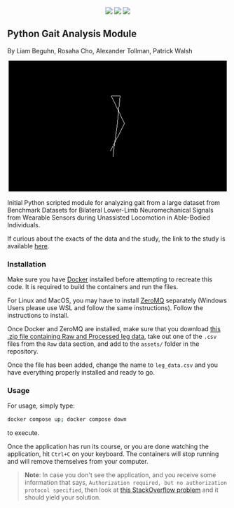 <div align="center">
<img src="https://img.shields.io/badge/code%20style-black-000000.svg">
<img src="https://img.shields.io/badge/python-3670A0?style=for-the-badge&logo=python&logoColor=ffdd54">
<img src="https://img.shields.io/badge/linting%20-pylint-FFD700.svg">
</div>

## Python Gait Analysis Module
By Liam Beguhn, Rosaha Cho, Alexander Tollman, Patrick Walsh

<div align="center">
<img src="./assets/Leg_moving.gif">
</div>

Initial Python scripted module for analyzing gait from a large dataset from Benchmark Datasets for Bilateral Lower-Limb Neuromechanical Signals from Wearable Sensors during Unassisted Locomotion in Able-Bodied Individuals.

If curious about the exacts of the data and the study, the link to the study is available [here](https://www.ncbi.nlm.nih.gov/pmc/articles/PMC7805660/).

### Installation
Make sure you have [Docker](https://docs.docker.com/engine/install/) installed before attempting to recreate this code. It is required to build the containers and run the files.

For Linux and MacOS, you may have to install [ZeroMQ](https://zeromq.org/download/) separately (Windows Users please use WSL and follow the same instructions). Follow the instructions to install.

Once Docker  and ZeroMQ are installed, make sure that you download [this .zip file containing Raw and Processed leg data](https://figshare.com/ndownloader/files/10011298), take out one of the `.csv` files from the `Raw` data section, and add to the `assets/` folder in the repository.

Once the file has been added, change the name to `leg_data.csv` and you have everything properly installed and ready to go.

### Usage
For usage, simply type:
```sh
docker compose up; docker compose down
```

to execute.

Once the application has run its course, or you are done watching the application, hit `Ctrl+C` on your keyboard. The containers will stop running and will remove themselves from your computer.

> **Note**: In case you don't see the application, and you receive some information that says, `Authorization required, but no authorization protocol specified`, then look at [this StackOverflow problem](https://stackoverflow.com/questions/48833451/no-protocol-specified-when-running-a-sudo-su-app-on-ubuntu-linux) and it should yield your solution.


